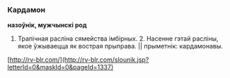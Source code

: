 ### Кардамон
**назоўнік, мужчынскі род**

1. Трапічная расліна сямейства імбірных. 2. Насенне гэтай расліны, якое ўжываецца як вострая прыправа. || прыметнік: кардамонавы.

<a rel="author">[http://rv-blr.com/](http://rv-blr.com/slounik.jsp?letterId=0&maskId=0&pageId=1337)</a>
